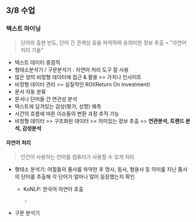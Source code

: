 ## 3/8 수업



### 텍스트 마이닝

> 단어의 출현 빈도, 단어 간 관계성 등을 파악하여 유의미한 정보 추출 = "자연어 처리 기술"

* 텍스트 데이터 중점적
* 형태소분석기 / 구문분석기 : 자연어 처리 도구 잘 사용
* 많은 양의 비정형 데이터에 접근 & 활용 >> 가치나 인사이트
* 비정형 데이터 관리 >> 실질적인 ROI(Return On Investment)
* 문서 자동 분류
* 문서나 단어들 간 연관성 분석
* 텍스트에 담겨있는 감성(평가, 성향) 예측
* 시간의 흐름에 따른 이슈들의 변환 과정 추적 가능
* 비정형 데이터 >> 구조화된 데이터 >> 의미있는 정보 추출 >> **연관분석, 트렌드 분석, 감성분석**



#### 자연어 처리

> 인간이 사용하는 언어를 컴퓨터가 사용할 수 있게 처리

* 형태소 분석기: 어절들의 품사를 파악한 후 명사, 동사, 형용사 등 의미를 지닌 품사의 단어를 추출해 각 단어가 얼마나 많이 등장했는지 확인

  * KoNLP: 한국어 자연어 호출

    ​			:

    

* 구문 분석기